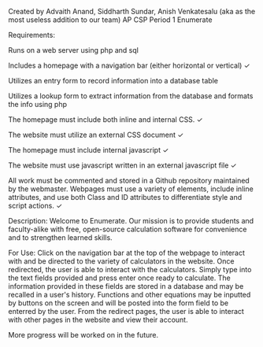 Created by Advaith Anand, Siddharth Sundar, Anish Venkatesalu (aka as the most useless addition to our team) 
AP CSP Period 1
Enumerate

Requirements:

Runs on a web server using php and sql

Includes a homepage with a navigation bar (either horizontal or vertical) ✓

Utilizes an entry form to record information into a database table

Utilizes a lookup form to extract information from the database and formats the info using php

The homepage must include both inline and internal CSS. ✓

The website must utilize an external CSS document ✓

The homepage must include internal javascript ✓

The website must use javascript written in an external javascript file ✓

All work must be commented and stored in a Github repository maintained by the webmaster. Webpages must use a variety of elements, include inline attributes, and use both Class and ID attributes to differentiate style and script actions. ✓

Description:
Welcome to Enumerate. Our mission is to provide students and faculty-alike with free, open-source calculation software for convenience and to strengthen learned skills.

For Use:
Click on the navigation bar at the top of the webpage to interact with and be directed to the variety of calculators in the website.
Once redirected, the user is able to interact with the calculators. Simply type into the text fields provided and press enter once ready to calculate.
The information provided in these fields are stored in a database and may be recalled in a user's history. Functions and other equations may be inputted by buttons on the screen and will be posted into the form field to be enterred by the user. From the redirect pages, the user is able to interact with other pages in the website and view their account.

More progress will be worked on in the future.
